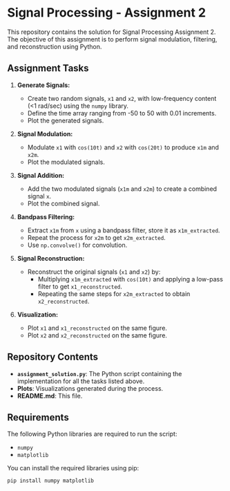 # Signal Processing - Assignment 2

This repository contains the solution for Signal Processing Assignment 2. The objective of this assignment is to perform signal modulation, filtering, and reconstruction using Python. 

## Assignment Tasks

1. **Generate Signals:**
   - Create two random signals, `x1` and `x2`, with low-frequency content (<1 rad/sec) using the `numpy` library.
   - Define the time array ranging from -50 to 50 with 0.01 increments.
   - Plot the generated signals.

2. **Signal Modulation:**
   - Modulate `x1` with `cos(10t)` and `x2` with `cos(20t)` to produce `x1m` and `x2m`.
   - Plot the modulated signals.

3. **Signal Addition:**
   - Add the two modulated signals (`x1m` and `x2m`) to create a combined signal `x`.
   - Plot the combined signal.

4. **Bandpass Filtering:**
   - Extract `x1m` from `x` using a bandpass filter, store it as `x1m_extracted`.
   - Repeat the process for `x2m` to get `x2m_extracted`.
   - Use `np.convolve()` for convolution.

5. **Signal Reconstruction:**
   - Reconstruct the original signals (`x1` and `x2`) by:
     - Multiplying `x1m_extracted` with `cos(10t)` and applying a low-pass filter to get `x1_reconstructed`.
     - Repeating the same steps for `x2m_extracted` to obtain `x2_reconstructed`.

6. **Visualization:**
   - Plot `x1` and `x1_reconstructed` on the same figure.
   - Plot `x2` and `x2_reconstructed` on the same figure.

## Repository Contents

- **`assignment_solution.py`**: The Python script containing the implementation for all the tasks listed above.
- **Plots**: Visualizations generated during the process.
- **README.md**: This file.

## Requirements

The following Python libraries are required to run the script:
- `numpy`
- `matplotlib`

You can install the required libraries using pip:

```bash
pip install numpy matplotlib
